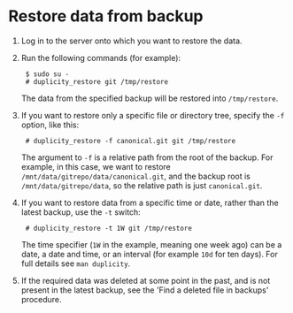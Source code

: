 # Restore data from backup

1. Log in to the server onto which you want to restore the data.

1. Run the following commands (for example):

		$ sudo su - 
		# duplicity_restore git /tmp/restore
		
	The data from the specified backup will be restored into `/tmp/restore`.
	
1. If you want to restore only a specific file or directory tree, specify the `-f` option, like this:

		# duplicity_restore -f canonical.git git /tmp/restore
		
	The argument to `-f` is a relative path from the root of the backup. For example, in this case, we want to restore `/mnt/data/gitrepo/data/canonical.git`, and the backup root is `/mnt/data/gitrepo/data`, so the relative path is just `canonical.git`.
	
1. If you want to restore data from a specific time or date, rather than the latest backup, use the `-t` switch:

		# duplicity_restore -t 1W git /tmp/restore
		
	The time specifier (`1W` in the example, meaning one week ago) can be a date, a date and time, or an interval (for example `10d` for ten days). For full details see `man duplicity`.

1. If the required data was deleted at some point in the past, and is not present in the latest backup, see the 'Find a deleted file in backups' procedure.
